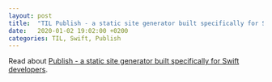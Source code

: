 ```yaml
---
layout: post
title:  "TIL Publish - a static site generator built specifically for Swift developers"
date:   2020-01-02 19:02:00 +0200
categories: TIL, Swift, Publish
---
```

Read about [Publish - a static site generator built specifically for Swift developers](https://github.com/JohnSundell/Publish). 
